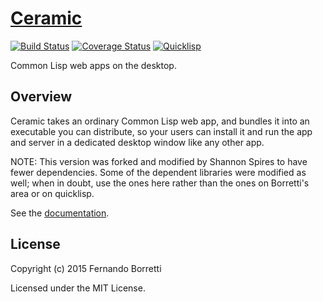 # [Ceramic](http://ceramic.github.io/)

[![Build Status](https://travis-ci.org/ceramic/ceramic.svg?branch=master)](https://travis-ci.org/ceramic/ceramic)
[![Coverage Status](https://coveralls.io/repos/ceramic/ceramic/badge.svg?branch=master&service=github)](https://coveralls.io/github/ceramic/ceramic?branch=master)
[![Quicklisp](http://quickdocs.org/badge/ceramic.svg)](http://quickdocs.org/ceramic/)

Common Lisp web apps on the desktop.

## Overview

Ceramic takes an ordinary Common Lisp web app, and bundles it into an executable
you can distribute, so your users can install it and run the app and server in a
dedicated desktop window like any other app.

NOTE: This version was forked and modified by Shannon Spires to have fewer dependencies. Some of the dependent libraries were modified as well; when in doubt, use the ones here rather than the ones on Borretti's area or on quicklisp.

See the [documentation](http://ceramic.github.io/docs/introduction.html).

## License

Copyright (c) 2015 Fernando Borretti

Licensed under the MIT License.
